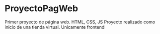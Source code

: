 # ProyectoPagWeb
Primer proyecto de página web. HTML, CSS, JS
Proyecto realizado como inicio de una tienda virtual. Unicamente frontend
